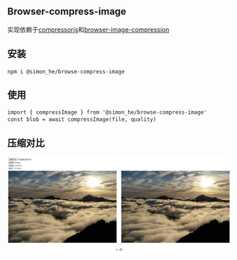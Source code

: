 ## Browser-compress-image
实现依赖于[compressorjs](https://github.com/fengyuanchen/compressorjs)和[browser-image-compression](https://github.com/Donaldcwl/browser-image-compression#readme)

## 安装
```
npm i @simon_he/browse-compress-image
```


## 使用
```
import { compressImage } from '@simon_he/browse-compress-image'
const blob = await compressImage(file, quality)
```

## 压缩对比
![img](./assets/pic.jpg)
